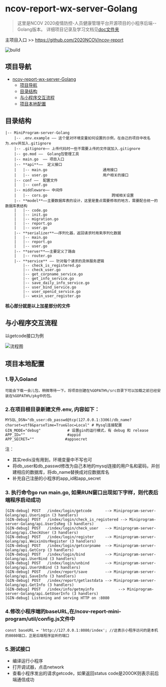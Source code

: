 # ncov-report-wx-server-Golang

> 这里是NCOV 2020疫情防控-人员健康管理平台开源项目的小程序后端--Golang版本。  详细项目记录及学习文档见[doc文件夹](https://github.com/huagua/MiniProgram-server-Golang/tree/master/doc)

主项目入口 >> https://github.com/2020NCOV/ncov-report  

![build](https://github.com/2020NCOV/MiniProgram-server-Golang/workflows/build/badge.svg)

## 项目导航
- [ncov-report-wx-server-Golang](#ncov-report-wx-server-golang)
    - [项目导航](#项目导航)
    - [目录结构](#目录结构)
    - [与小程序交互流程](#与小程序交互流程)
    - [项目本地配置](#项目本地配置)

## 目录结构
```
|-- MiniProgram-server-Golang
    |-- .env.example —— 这个是对环境变量如何设置的示例，在自己的项目中改名为.env并加入.gitignore
    |-- .gitignore—— 上传代码时一些不需要上传的文件就加入.gitignore
    |-- go.mod ——  Golang包管理工具
    |-- main.go  —— 项目入口
    |-- **api**——  定义接口
    |   |-- main.go							通用接口
    |   |-- user.go				  			用户相关的接口
    |-- conf ——  配置文件
    |   |-- conf.go
    |-- middleware—— 中间件
    |   |-- cors.go  			    			跨域相关设置
    |-- **model**——主要数据库表的设计，这里是重点需要修改的地方，需要配合统一的数据库表结构
    |   |-- code.go			
    |   |-- init.go
    |   |-- migration.go
    |   |-- report.go
    |   |-- user.go
    |-- **serializer**——序列化器，返回请求时用来序列化数据
    |   |-- main.go
    |   |-- report.go
    |   |-- user.go
    |-- **server**——主要定义了路由
    |   |-- router.go  
    |-- **service** —— 针对每个请求的具体服务逻辑
        |-- check_is_registered.go
        |-- check_user.go
        |-- get_corpname_service.go
        |-- get_info_service.go
        |-- save_daily_info_service.go
        |-- user_bind_service.go
        |-- user_openid_service.go
        |-- wexin_user_register.go
```
**核心部分就是以上加星部分的文件**

## 与小程序交互流程 
   以getcode接口为例

![流程图](http://q6uspeueh.bkt.clouddn.com/requestRoute.png)

## 项目本地配置
### 1.导入Goland
    可能会下载一会儿包，稍微等待一下。将项目创建在%GOPATH%/src目录下可以加载之前已经安装在%GOPATH%/pkg中的包。

### 2.在项目根目录新建文件.env, 内容如下：
```
MYSQL_DSN="db_user:db_passwd@tcp(127.0.0.1:3306)/db_name?charset=utf8&parseTime=True&loc=Local" # Mysql连接配置
GIN_MODE="debug"            # 设置gin的运行模式，有 debug 和 release
APP_ID=""                   #appid
APP_SECRET=""              #appsecret
```
注：
- 其实redis没有用到，环境变量中不写也可
- 将db_user和db_passwd修改为自己本地的mysql连接的用户名和密码，并创建相应的数据库，将db_name替换成对应数据库名
- 补充自己注册的小程序的app_id和app_secret

### 3. 执行命令go run main.go, 如果RUN窗口出现如下字样，则代表后端程序启动成功
```
[GIN-debug] POST   /index/login/getcode      --> Miniprogram-server-Golang/api.UserLogin (3 handlers)
[GIN-debug] POST   /index/login/check_is_registered --> Miniprogram-server-Golang/api.UserIsReg (3 handlers)
[GIN-debug] POST   /index/login/check_user   --> Miniprogram-server-Golang/api.CheckUser (3 handlers)
[GIN-debug] POST   /index/login/register     --> Miniprogram-server-Golang/api.WeixinUsrRegister (3 handlers)
[GIN-debug] POST   /index/login/getcorpname  --> Miniprogram-server-Golang/api.GetCorp (3 handlers)
[GIN-debug] POST   /index/login/bind         --> Miniprogram-server-Golang/api.UserBind (3 handlers)
[GIN-debug] POST   /index/login/unbind       --> Miniprogram-server-Golang/api.UserUnBind (3 handlers)
[GIN-debug] POST   /index/report/save        --> Miniprogram-server-Golang/api.SaveInfo (3 handlers)
[GIN-debug] POST   /index/report/getlastdata --> Miniprogram-server-Golang/api.GetInfo (3 handlers)
[GIN-debug] POST   /index/info/getmyinfo           --> Miniprogram-server-Golang/api.GetUserInfo (3 handlers)
[GIN-debug] Listening and serving HTTP on :8080
```
 ### 4.修改小程序端的baseURL,在/ncov-report-mini-program/util/config.js文件中
 ```
 const baseURL = 'http://127.0.0.1:8080/index'; //这表示小程序访问的是本机的8080端口，正是后端程序监听的端口
 ```
 ### 5.测试接口
 - 编译运行小程序
 - 打开调试器，点击network
 - 查看小程序发出的请求getcode，如果返回status code是200OK则表示前后端通信成功
